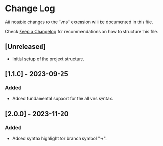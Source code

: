 # Change Log

All notable changes to the "vns" extension will be documented in this file.

Check [Keep a Changelog](http://keepachangelog.com/) for recommendations on how to structure this file.

## [Unreleased]

- Initial setup of the project structure.

## [1.1.0] - 2023-09-25

### Added
- Added fundamental support for the all vns syntax.

## [2.0.0] - 2023-11-20

### Added
- Added syntax highlight for branch symbol "->".
